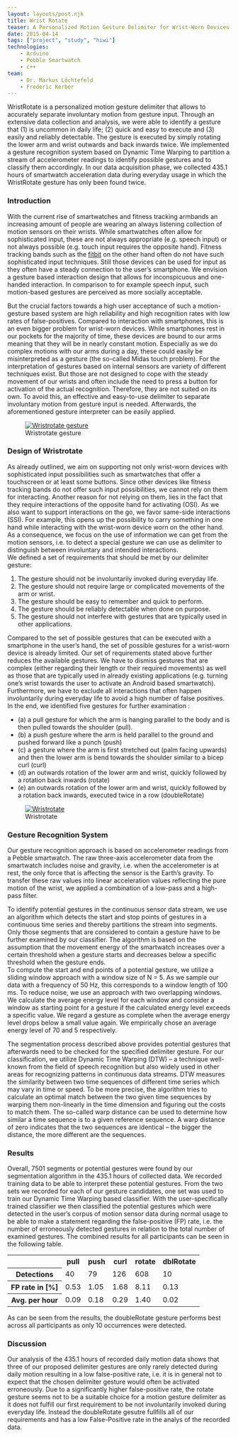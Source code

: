 ```yaml
---
layout: layouts/post.njk
title: Wrist Rotate
teaser: A Personalized Motion Gesture Delimiter for Wrist-Worn Devices
date: 2015-04-14
tags: ["project", "study", "hiwi"]
technologies:
    - Arduino
    - Pebble Smartwatch
    - c++
team:
    - Dr. Markus Löchtefeld
    - Frederic Kerber
---
```


<p>WristRotate is a personalized motion gesture delimiter that allows to accurately separate involuntary motion from gesture input. Through an extensive data collection and analysis, we were able to identify a gesture that (1) is uncommon in daily life; (2) quick and easy to execute and (3) easily and reliably detectable. The gesture is executed by simply rotating the lower arm and wrist outwards and back inwards twice. We implemented a gesture recognition system based on Dynamic Time Warping to partition a stream of accelerometer readings to identify possible gestures and to classify them accordingly. In our data acquisition phase, we collected 435.1 hours of smartwatch acceleration data during everyday usage in which the WristRotate gesture has only been found twice.
</p>
<h3>Introduction</h3>
<p>With the current rise of smartwatches and fitness tracking armbands an increasing amount of people are wearing an always listening collection of motion sensors on their wrists. While smartwatches often allow for sophisticated input, these are not always appropriate (e.g. speech input) or not always possible (e.g. touch input requires the opposite hand). Fitness tracking bands such as the <a href='http://www.fitbit.com/'>fitbit</a> on the other hand often do not have such sophisticated input techniques. Still those devices can be used for input as they often have a steady connection to the user’s smartphone. We envision a gesture based interaction design that allows for inconspicuous and one-handed interaction. In comparison to for example speech input, such motion-based gestures are perceived as more socially acceptable.</p>

<p>But the crucial factors towards a high user acceptance of such a motion-gesture based system are high reliability and high recognition rates with low rates of false-positives. Compared to interaction with smartphones, this is an even bigger problem for wrist-worn devices. While smartphones rest in our pockets for the majority of time, these devices are bound to our arms meaning that they will be in nearly constant motion. Especially as we do complex motions with our arms during a day, these could easily be misinterpreted as a gesture (the so-called Midas touch problem). For the interpretation of gestures based on internal sensors are variety of different techniques exist. But those are not designed to cope with the steady movement of our wrists and often include the need to press a button for activation of the actual recognition. Therefore, they are not suited on its own. To avoid this, an effective and easy-to-use delimiter to separate involuntary motion from gesture input is needed. Afterwards, the aforementioned gesture interpreter can be easily applied.</p>


<figure >
      <a href="{{ '/assets/projects/wrist-rotate/wristrotate.png' | url}}" >
      <img src="{{ '/assets/projects/wrist-rotate/wristrotate.png' | url}}" alt="Wristrotate gesture" />
      </a>
      <figcaption>Wristrotate gesture</figcaption>
</figure>



<h3>Design of Wristrotate</h3>
<p>As already outlined, we aim on supporting not only wrist-worn devices with sophisticated input possibilities such as smartwatches that offer a touchscreen or at least some buttons. Since other devices like fitness tracking bands do not offer such input possibilities, we cannot rely on them for interacting. Another reason for not relying on them, lies in the fact that they require interactions of the opposite hand for activating (OSI). As we also want to support interactions on the go, we favor same-side interactions (SSI). For example, this opens up the possibility to carry something in one hand while interacting with the wrist-worn device worn on the other hand. As a consequence, we focus on the use of information we can get from the motion sensors, i.e. to detect a special gesture we can use as delimiter to distinguish between involuntary and intended interactions.<br/>
We defined a set of requirements that should be met by our delimiter gesture:
<ol>
<li>The gesture should not be involuntarily invoked during everyday life.</li>
<li>The gesture should not require large or complicated movements of the arm or wrist.</li>
<li>The gesture should be easy to remember and quick to perform.</li>
<li>The gesture should be reliably detectable when done on purpose.</li>
<li>The gesture should not interfere with gestures that are typically used in other applications.</li>
</ol>
</p>


<p>Compared to the set of possible gestures that can be executed with a smartphone in the user’s hand, the set of possible gestures for a wrist-worn device is already limited. Our set of requirements stated above further reduces the available gestures. We have to dismiss gestures that are complex (either regarding their length or their required movements) as well as those that are typically used in already existing applications (e.g. turning one’s wrist towards the user to activate an Android based smartwatch). Furthermore, we have to exclude all interactions that often happen involuntarily during everyday life to avoid a high number of false positives.
<br/>
In the end, we identified five gestures for further examination :
<ul>
<li>(a) a pull gesture for which the arm is hanging parallel to the body and is then pulled towards the shoulder (pull).</li>
<li>(b) a push gesture where the arm is held parallel to the ground and pushed forward like a punch (push)</li>
<li>(c) a gesture where the arm is first stretched out (palm facing upwards) and then the lower arm is bend towards the shoulder similar to a bicep curl (curl)</li>
<li>(d) an outwards rotation of the lower arm and wrist, quickly followed by a rotation back inwards (rotate)</li>
<li>(e) an outwards rotation of the lower arm and wrist, quickly followed by a rotation back inwards, executed twice in a row (doubleRotate)</li>
</ul>
</p>

<figure >
      <a href="{{ '/assets/projects/wrist-rotate/gestures.png' | url}}" >
      <img src="{{ '/assets/projects/wrist-rotate/gestures.png' | url}}" alt="Wristrotate " />
      </a>
      <figcaption >Wristrotate</figcaption>
</figure>


<h3>Gesture Recognition System</h3>
<p>Our gesture recognition approach is based on accelerometer readings from a Pebble smartwatch. The raw three-axis accelerometer data from the smartwatch includes noise and gravity, i.e. when the accelerometer is at rest, the only force that is affecting the sensor is the Earth’s gravity. To transfer these raw values into linear acceleration values reflecting the pure motion of the wrist, we applied a combination of a low-pass and a high-pass filter.</p>

<p>To identify potential gestures in the continuous sensor data stream, we use an algorithm which detects the start and stop points of gestures in a continuous time series and thereby partitions the stream into segments. Only those segments that are considered to contain a gesture have to be further examined by our classifier. The algorithm is based on the assumption that the movement energy of the smartwatch increases over a certain threshold when a gesture starts and decreases below a specific threshold when the gesture ends.<br/>
To compute the start and end points of a potential gesture, we utilize a sliding window approach with a window size of N = 5. As we sample our data with a frequency of 50 Hz, this corresponds to a window length of 100 ms. To reduce noise, we use an approach with two overlapping windows. We calculate the average energy level for each window and consider a window as starting point for a gesture if the calculated energy level exceeds a specific value. We regard a gesture as complete when the average energy level drops below a small value again. We empirically chose an average energy level of 70 and 5 respectively.</p>

<p>The segmentation process described above provides potential gestures that afterwards need to be checked for the specified delimiter gesture. For our classification, we utilize Dynamic Time Warping (DTW) – a technique well-known from the field of speech recognition but also widely used in other areas for recognizing patterns in continuous data streams. DTW measures the similarity between two time sequences of different time series which may vary in time or speed. To be more precise, the algorithm tries to calculate an optimal match between the two given time sequences by warping them non-linearly in the time dimension and figuring out the costs to match them. The so-called warp distance can be used to determine how similar a time sequence is to a given reference sequence. A warp distance of zero indicates that the two sequences are identical – the bigger the distance, the more different are the sequences.
</p>


<h3>Results</h3>
<p>Overall, 7501 segments or potential gestures were found by our segmentation algorithm in the 435.1 hours of collected data. We recorded training data to be able to interpret these potential gestures. From the two sets we recorded for each of our gesture candidates, one set was used to train our Dynamic Time Warping based classifier. With the user-specifically trained classifier we then classified the potential gestures which were detected in the user’s corpus of motion sensor data during normal usage to be able to make a statement regarding the false-positive (FP) rate, i.e. the number of erroneously detected gestures in relation to the total number of examined gestures. The combined results for all participants can be seen in the following table.</p>

<table width="0" border="0" cellspacing="10">
  <tr>
    <th scope="col"></th>
    <th scope="col">pull</th>
    <th scope="col">push</th>
    <th scope="col">curl</th>
    <th scope="col">rotate</th>
    <th scope="col">dblRotate</th>
  </tr>
  <tr>
    <th scope="row">Detections</th>
    <td>40</td>
    <td>79</td>
    <td>126</td>
    <td>608</td>
    <td>10</td>
  </tr>
  <tr>
    <th scope="row">FP rate in [%]</th>
    <td>0.53</td>
    <td>1.05</td>
    <td>1.68</td>
    <td>8.11</td>
    <td>0.13</td>
  </tr>
  <tr>
    <th scope="row">Avg. per hour</th>
    <td>0.09</td>
    <td>0.18</td>
    <td>0.29</td>
    <td>1.40</td>
    <td>0.02</td>
  </tr>
</table>
<p>
As can be seen from the results, the doubleRotate gesture performs best across all participants as only 10 occurrences were detected.</p>

<h3>Discussion</h3>
<p>Our analysis of the 435.1 hours of recorded daily motion data shows that three of our proposed delimiter gestures are only rarely detected during daily motion resulting in a low false-positive rate, i.e. it is in general not to expect that the chosen delimiter gesture would often be activated erroneously. Due to a significantly higher false-positive rate, the rotate gesture seems not to be a suitable choice for a motion gesture delimiter as it does not fulfill our first requirement to be not involuntarily invoked during everyday life. Instead the doubleRotate gesutre fullfills all of our requirements and has a low False-Positive rate in the analys of the recorded data.</p>